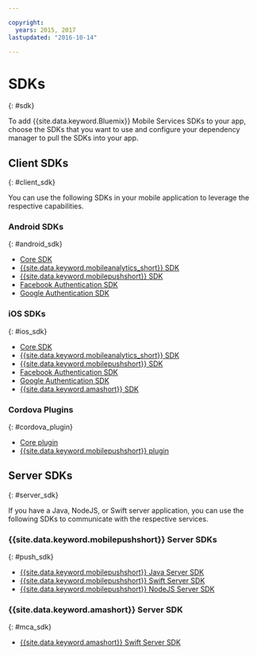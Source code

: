 ```yaml
---

copyright:
  years: 2015, 2017
lastupdated: "2016-10-14"

---
```

# SDKs
{: #sdk}

To add {{site.data.keyword.Bluemix}} Mobile Services SDKs to your app, choose the SDKs that you want to use and configure your dependency manager to pull the SDKs into your app.


## Client SDKs
{: #client_sdk}

You can use the following SDKs in your mobile application to leverage the respective capabilities. 


### Android SDKs
{: #android_sdk}

- [Core SDK](https://github.com/ibm-bluemix-mobile-services/bms-clientsdk-android-core) 
- [{{site.data.keyword.mobileanalytics_short}} SDK](https://github.com/ibm-bluemix-mobile-services/bms-clientsdk-android-analytics) 
- [{{site.data.keyword.mobilepushshort}} SDK](https://github.com/ibm-bluemix-mobile-services/bms-clientsdk-android-push) 
- [Facebook Authentication SDK](https://github.com/ibm-bluemix-mobile-services/bms-clientsdk-android-security-facebookauthentication) 
- [Google Authentication SDK](https://github.com/ibm-bluemix-mobile-services/bms-clientsdk-android-security-googleauthentication) 


### iOS SDKs
{: #ios_sdk}

- [Core SDK](https://github.com/ibm-bluemix-mobile-services/bms-clientsdk-swift-core)
- [{{site.data.keyword.mobileanalytics_short}} SDK](https://github.com/ibm-bluemix-mobile-services/bms-clientsdk-swift-analytics) 
- [{{site.data.keyword.mobilepushshort}} SDK](https://github.com/ibm-bluemix-mobile-services/bms-clientsdk-swift-push) 
- [Facebook Authentication SDK](https://github.com/ibm-bluemix-mobile-services/bms-clientsdk-swift-security-facebookauthentication)
- [Google Authentication SDK](https://github.com/ibm-bluemix-mobile-services/bms-clientsdk-swift-security-googleauthentication) 
- [{{site.data.keyword.amashort}} SDK](https://github.com/ibm-bluemix-mobile-services/bms-clientsdk-swift-security) 


### Cordova Plugins
{: #cordova_plugin}

- [Core plugin](https://github.com/ibm-bluemix-mobile-services/bms-clientsdk-cordova-plugin-core)
- [{{site.data.keyword.mobilepushshort}} plugin](https://github.com/ibm-bluemix-mobile-services/bms-clientsdk-cordova-plugin-push)


## Server SDKs
{: #server_sdk}

If you have a Java, NodeJS, or Swift server application, you can use the following SDKs to communicate with the respective services.


### {{site.data.keyword.mobilepushshort}} Server SDKs
{: #push_sdk}

- [{{site.data.keyword.mobilepushshort}} Java Server SDK](https://github.com/ibm-bluemix-mobile-services/bms-pushnotifications-serversdk-java) 
- [{{site.data.keyword.mobilepushshort}} Swift Server SDK](https://github.com/ibm-bluemix-mobile-services/bms-pushnotifications-serversdk-swift) 
- [{{site.data.keyword.mobilepushshort}} NodeJS Server SDK](https://github.com/ibm-bluemix-mobile-services/bms-pushnotifications-serversdk-nodejs)


### {{site.data.keyword.amashort}} Server SDK
{: #mca_sdk}

- [{{site.data.keyword.amashort}} Swift Server SDK](https://github.com/ibm-bluemix-mobile-services/bms-mca-serversdk-swift)


